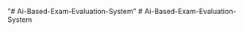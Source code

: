 "# Ai-Based-Exam-Evaluation-System" 
#   A i - B a s e d - E x a m - E v a l u a t i o n - S y s t e m  
 